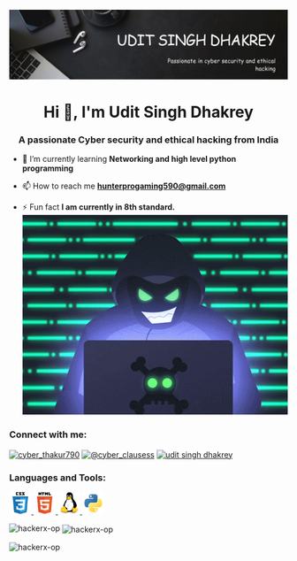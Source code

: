
![logo](https://github.com/HackerX-OP/HackerX-OP/blob/main/banner.png)

<h1 align="center">Hi 👋, I'm Udit Singh Dhakrey</h1>
<h3 align="center">A passionate Cyber security and ethical hacking from India</h3>


- 🌱 I’m currently learning **Networking and high level python programming**

- 📫 How to reach me **hunterprogaming590@gmail.com**

- ⚡ Fun fact **I am currently in 8th standard.**
![gif](hacker.gif)

<h3 align="left">Connect with me:</h3>
<p align="left">
<a href="https://instagram.com/cyber_thakur790" target="blank"><img align="center" src="https://raw.githubusercontent.com/rahuldkjain/github-profile-readme-generator/master/src/images/icons/Social/instagram.svg" alt="cyber_thakur790" height="30" width="40" /></a>
<a href="https://www.youtube.com/@cyberclauses" target="blank"><img align="center" src="https://raw.githubusercontent.com/rahuldkjain/github-profile-readme-generator/master/src/images/icons/Social/youtube.svg" alt="@cyber_clausess" height="30" width="40" /></a>
<a href="https://www.hackerrank.com/hunterprogaming1" target="blank"><img align="center" src="https://raw.githubusercontent.com/rahuldkjain/github-profile-readme-generator/master/src/images/icons/Social/hackerrank.svg" alt="udit singh dhakrey" height="30" width="40" /></a>
</p>

<h3 align="left">Languages and Tools:</h3>
<p align="left"> <a href="https://www.w3schools.com/css/" target="_blank" rel="noreferrer"> <img src="https://raw.githubusercontent.com/devicons/devicon/master/icons/css3/css3-original-wordmark.svg" alt="css3" width="40" height="40"/> </a> <a href="https://www.w3.org/html/" target="_blank" rel="noreferrer"> <img src="https://raw.githubusercontent.com/devicons/devicon/master/icons/html5/html5-original-wordmark.svg" alt="html5" width="40" height="40"/> </a> <a href="https://www.linux.org/" target="_blank" rel="noreferrer"> <img src="https://raw.githubusercontent.com/devicons/devicon/master/icons/linux/linux-original.svg" alt="linux" width="40" height="40"/> </a> <a href="https://www.python.org" target="_blank" rel="noreferrer"> <img src="https://raw.githubusercontent.com/devicons/devicon/master/icons/python/python-original.svg" alt="python" width="40" height="40"/> </a> </p>

<p><img align="left" src="https://github-readme-stats.vercel.app/api/top-langs?username=hackerx-op&show_icons=true&locale=en&layout=compact" alt="hackerx-op" /></p>

<p>&nbsp;<img align="center" src="https://github-readme-stats.vercel.app/api?username=hackerx-op&show_icons=true&locale=en" alt="hackerx-op" /></p>

<p><img align="center" src="https://github-readme-streak-stats.herokuapp.com/?user=hackerx-op&" alt="hackerx-op" /></p>
